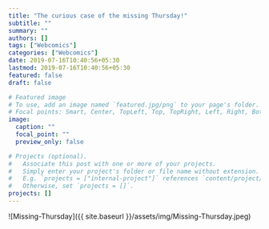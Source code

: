 ```yaml
---
title: "The curious case of the missing Thursday!"
subtitle: ""
summary: ""
authors: []
tags: ["Webcomics"]
categories: ["Webcomics"]
date: 2019-07-16T10:40:56+05:30
lastmod: 2019-07-16T10:40:56+05:30
featured: false
draft: false

# Featured image
# To use, add an image named `featured.jpg/png` to your page's folder.
# Focal points: Smart, Center, TopLeft, Top, TopRight, Left, Right, BottomLeft, Bottom, BottomRight.
image:
  caption: ""
  focal_point: ""
  preview_only: false

# Projects (optional).
#   Associate this post with one or more of your projects.
#   Simply enter your project's folder or file name without extension.
#   E.g. `projects = ["internal-project"]` references `content/project/deep-learning/index.md`.
#   Otherwise, set `projects = []`.
projects: []
---
```


![Missing-Thursday]({{ site.baseurl }}/assets/img/Missing-Thursday.jpeg)
